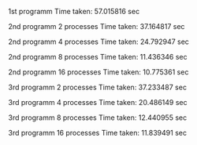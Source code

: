 1st programm
Time taken: 57.015816 sec

2nd programm 2 processes
Time taken: 37.164817 sec

2nd programm 4 processes
Time taken: 24.792947 sec

2nd programm 8 processes
Time taken: 11.436346 sec

2nd programm 16 processes
Time taken: 10.775361 sec

3rd programm 2 processes
Time taken: 37.233487 sec

3rd programm 4 processes
Time taken: 20.486149 sec

3rd programm 8 processes
Time taken: 12.440955 sec

3rd programm 16 processes
Time taken: 11.839491 sec


